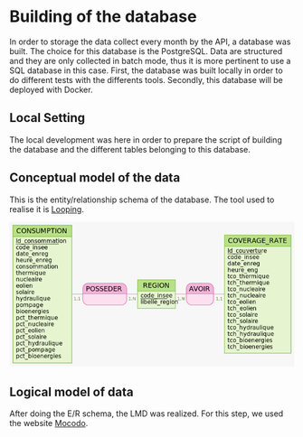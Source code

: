 # Building of the database

In order to storage the data collect every month by the API, a database was built. The choice for this database is the PostgreSQL.
Data are structured and they are only collected in batch mode, thus it is more pertinent to use a SQL database in this case.
First, the database was built locally in order to do different tests with the differents tools. Secondly, this database will be deployed with Docker.

## Local Setting

The local development was here in order to prepare the script of building the database and the different tables belonging to this database.

## Conceptual model of the data

This is the entity/relationship schema of the database. The tool used to realise it is [Looping](https://www.looping-mcd.fr/).

![ER_Schema_Database](Images/ER_Energy_Consumption.png)

## Logical model of data

After doing the E/R schema, the LMD was realized. For this step, we used the website [Mocodo](https://www.mocodo.net/).